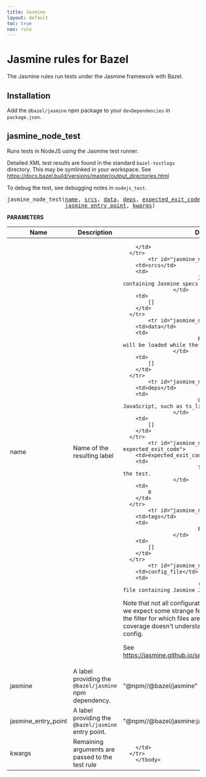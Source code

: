 ```yaml
---
title: Jasmine
layout: default
toc: true
nav: rule
---
```

<!-- *********************
  DO NOT EDIT THIS FILE
  It is a generated build output from Stardoc.
  Instead you must edit the .bzl file where the rules are declared,
  or possibly a markdown file next to the .bzl file
 ********************* -->
# Jasmine rules for Bazel

The Jasmine rules run tests under the Jasmine framework with Bazel.


## Installation

Add the <code>@bazel/jasmine</code> npm package to your <code>devDependencies</code> in <code>package.json</code>.


## jasmine_node_test

Runs tests in NodeJS using the Jasmine test runner.

Detailed XML test results are found in the standard <code>bazel-testlogs</code>
directory. This may be symlinked in your workspace.
See https://docs.bazel.build/versions/master/output_directories.html

To debug the test, see debugging notes in <code>nodejs_test</code>.


<pre>
jasmine_node_test(<a href="#jasmine_node_test-name">name</a>, <a href="#jasmine_node_test-srcs">srcs</a>, <a href="#jasmine_node_test-data">data</a>, <a href="#jasmine_node_test-deps">deps</a>, <a href="#jasmine_node_test-expected_exit_code">expected_exit_code</a>, <a href="#jasmine_node_test-tags">tags</a>, <a href="#jasmine_node_test-config_file">config_file</a>, <a href="#jasmine_node_test-jasmine">jasmine</a>,
                  <a href="#jasmine_node_test-jasmine_entry_point">jasmine_entry_point</a>, <a href="#jasmine_node_test-kwargs">kwargs</a>)
</pre>

**PARAMETERS**

<table class="table table-params">
  <thead>
  <tr>
    <th>Name</th>
    <th>Description</th>
    <th>Default</th>
  </tr>
  </thead>
  <tbody>
            <tr id="jasmine_node_test-name">
        <td>name</td>
        <td>
                            Name of the resulting label
                    </td>
        <td>
            
        </td>
      </tr>
            <tr id="jasmine_node_test-srcs">
        <td>srcs</td>
        <td>
                            JavaScript source files containing Jasmine specs
                    </td>
        <td>
            []
        </td>
      </tr>
            <tr id="jasmine_node_test-data">
        <td>data</td>
        <td>
                            Runtime dependencies which will be loaded while the test executes
                    </td>
        <td>
            []
        </td>
      </tr>
            <tr id="jasmine_node_test-deps">
        <td>deps</td>
        <td>
                            Other targets which produce JavaScript, such as ts_library
                    </td>
        <td>
            []
        </td>
      </tr>
            <tr id="jasmine_node_test-expected_exit_code">
        <td>expected_exit_code</td>
        <td>
                            The expected exit code for the test.
                    </td>
        <td>
            0
        </td>
      </tr>
            <tr id="jasmine_node_test-tags">
        <td>tags</td>
        <td>
                            Bazel tags applied to test
                    </td>
        <td>
            []
        </td>
      </tr>
            <tr id="jasmine_node_test-config_file">
        <td>config_file</td>
        <td>
                            (experimental) label of a file containing Jasmine JSON config.

  Note that not all configuration options are honored, and
  we expect some strange feature interations.
  For example, the filter for which files are instrumented for
  code coverage doesn't understand the spec_files setting in the config.

  See https://jasmine.github.io/setup/nodejs.html#configuration
                    </td>
        <td>
            None
        </td>
      </tr>
            <tr id="jasmine_node_test-jasmine">
        <td>jasmine</td>
        <td>
                            A label providing the <code>@bazel/jasmine</code> npm dependency.
                    </td>
        <td>
            "@npm//@bazel/jasmine"
        </td>
      </tr>
            <tr id="jasmine_node_test-jasmine_entry_point">
        <td>jasmine_entry_point</td>
        <td>
                            A label providing the <code>@bazel/jasmine</code> entry point.
                    </td>
        <td>
            "@npm//@bazel/jasmine:jasmine_runner.js"
        </td>
      </tr>
            <tr id="jasmine_node_test-kwargs">
        <td>kwargs</td>
        <td>
                            Remaining arguments are passed to the test rule
                    </td>
        <td>
            
        </td>
      </tr>
        </tbody>
</table>


